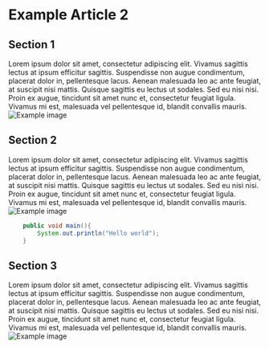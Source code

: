 # Example Article 2

## Section 1
Lorem ipsum dolor sit amet, consectetur adipiscing elit. Vivamus sagittis lectus at ipsum efficitur sagittis. Suspendisse non augue condimentum, placerat dolor in, pellentesque lacus. Aenean malesuada leo ac ante feugiat, at suscipit nisi mattis. Quisque sagittis eu lectus ut sodales. Sed eu nisi nisi. Proin ex augue, tincidunt sit amet nunc et, consectetur feugiat ligula. Vivamus mi est, malesuada vel pellentesque id, blandit convallis mauris.
![Example image](example_article_2/me3.png)

## Section 2
Lorem ipsum dolor sit amet, consectetur adipiscing elit. Vivamus sagittis lectus at ipsum efficitur sagittis. Suspendisse non augue condimentum, placerat dolor in, pellentesque lacus. Aenean malesuada leo ac ante feugiat, at suscipit nisi mattis. Quisque sagittis eu lectus ut sodales. Sed eu nisi nisi. Proin ex augue, tincidunt sit amet nunc et, consectetur feugiat ligula. Vivamus mi est, malesuada vel pellentesque id, blandit convallis mauris.
![Example image](example_article_2/reaction.png)

```java
	public void main(){
		System.out.println("Hello world");
	}
```

## Section 3
Lorem ipsum dolor sit amet, consectetur adipiscing elit. Vivamus sagittis lectus at ipsum efficitur sagittis. Suspendisse non augue condimentum, placerat dolor in, pellentesque lacus. Aenean malesuada leo ac ante feugiat, at suscipit nisi mattis. Quisque sagittis eu lectus ut sodales. Sed eu nisi nisi. Proin ex augue, tincidunt sit amet nunc et, consectetur feugiat ligula. Vivamus mi est, malesuada vel pellentesque id, blandit convallis mauris.
![Example image](example_article_2/trash.png)
